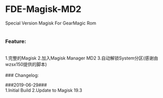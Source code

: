 # FDE-Magisk-MD2
Special Version Magisk For GearMagic Rom
<br><br>
### Feature:
<br>
1.完整的Magisk
2.加入Magisk Manager MD2
3.自动解锁System分区(感谢由wzsx150提供的脚本)
<br>
<br>
### Changelog:
<p>
  ###2019-06-29###
  <br>
  1.Initial Build
  2.Update to Magisk 19.3
</p>

